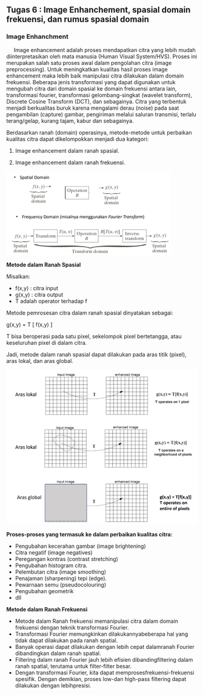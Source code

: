 ## __Tugas 6 :__ Image Enhanchement, spasial domain frekuensi, dan rumus spasial domain

### __Image Enhanchment__

&nbsp;&nbsp;&nbsp;&nbsp;&nbsp;Image enhancement adalah proses mendapatkan citra yang lebih mudah diinterpretasikan oleh mata manusia (Human Visual System/HVS). Proses ini merupakan salah satu proses awal dalam pengolahan citra (image preprocessing). Untuk meningkatkan kualitas hasil proses image enhancement maka lebih baik manipulasi citra dilakukan dalam domain frekuensi. Beberapa jenis transformasi yang dapat digunakan untuk mengubah citra dari domain spasial ke domain frekuensi antara lain, transformasi fourier, transformasi gelombang-singkat (wavelet transform), Discrete Cosine Transform (DCT), dan sebagainya. Citra yang terbentuk menjadi berkualitas buruk karena mengalami derau (noise) pada saat pengambilan (capture) gambar, pengiriman melalui saluran transmisi, terlalu terang/gelap, kurang tajam, kabur dan sebagainya.

Berdasarkan ranah (domain) operasinya, metode-metode untuk perbaikan kualitas citra dapat dikelompokkan menjadi dua kategori:

1. Image enhancement dalam ranah spasial.

2. Image enhancement dalam ranah frekuensi.

![gambar](/Tugas%206/gambar/1.png)

**Metode dalam Ranah Spasial**

Misalkan:

- f(x,y) : citra input
- g(x,y) : citra output
- T adalah operator terhadap f

Metode pemrosesan citra dalam ranah spasial dinyatakan sebagai:

g(x,y) = T [ f(x,y) ]

T bisa beroperasi pada satu pixel, sekelompok pixel bertetangga, atau keseluruhan pixel di dalam citra.

Jadi, metode dalam ranah spasial dapat dilakukan pada aras titik (pixel), aras lokal, dan aras global.

![gambar](/Tugas%206/gambar/2.png)

**Proses-proses yang termasuk ke dalam perbaikan kualitas citra:**

- Pengubahan kecerahan gambar (image brightening)
- Citra negatif (image negatives)
- Peregangan kontras (contrast stretching)
- Pengubahan histogram citra.
- Pelembutan citra (image smoothing)
- Penajaman (sharpening) tepi (edge).
- Pewarnaan semu (pseudocolouring)
- Pengubahan geometrik
- dll

**Metode dalam Ranah Frekuensi**

- Metode dalam Ranah frekuensi memanipulasi citra dalam domain frekuensi dengan teknik transformasi Fourier.
- Transformasi Fourier memungkinkan dilakukannyabeberapa hal yang tidak dapat dilakukan pada ranah spatial.
- Banyak operasi dapat dilakukan dengan lebih cepat dalamranah Fourier dibandingkan dalam ranah spatial.
- Filtering dalam ranah Fourier jauh lebih efisien dibandingfiltering dalam ranah spatial, terutama untuk filter-filter besar.
- Dengan transformasi Fourier, kita dapat memprosesfrekuensi-frekuensi spesifik. Dengan demikian, proses low-dan high-pass filtering dapat dilakukan dengan lebihpresisi.
